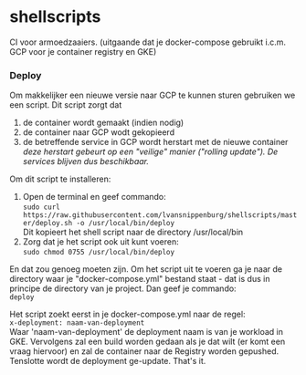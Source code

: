 # shellscripts
CI voor armoedzaaiers. (uitgaande dat je docker-compose gebruikt i.c.m. GCP voor je container registry en GKE)

### Deploy
Om makkelijker een nieuwe versie naar GCP te kunnen sturen gebruiken we een script. Dit script zorgt dat
1. de container wordt gemaakt (indien nodig)
1. de container naar GCP wodt gekopieerd
1. de betreffende service in GCP wordt herstart met de nieuwe container  
*deze herstart gebeurt op een "veilige" manier ("rolling update"). De services blijven dus beschikbaar.*  

Om dit script te installeren:
1. Open de terminal en geef commando:  
`sudo curl https://raw.githubusercontent.com/lvansnippenburg/shellscripts/master/deploy.sh -o /usr/local/bin/deploy`  
Dit kopieert het shell script naar de directory /usr/local/bin
1. Zorg dat je het script ook uit kunt voeren:  
`sudo chmod 0755 /usr/local/bin/deploy`  

En dat zou genoeg moeten zijn. Om het script uit te voeren ga je naar de directory waar je "docker-compose.yml" bestand staat - dat is dus in principe de directory van je project. Dan geef je commando:  
`deploy`

Het script zoekt eerst in je docker-compose.yml naar de regel:  
`x-deployment: naam-van-deployment`  
Waar 'naam-van-deployment' de deployment naam is van je workload in GKE. Vervolgens zal een build worden gedaan als je dat wilt (er komt een vraag hiervoor) en zal de container naar de Registry worden gepushed. Tenslotte wordt de deployment ge-update. That's it.
